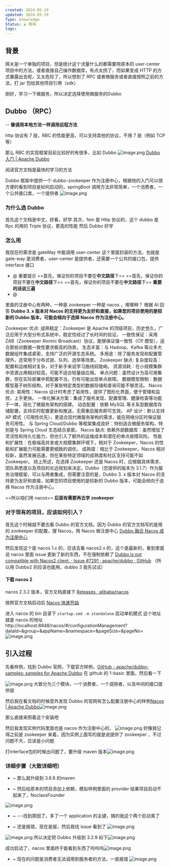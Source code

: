 ```yaml
---
created: 2024-05-19
updated: 2024-05-19
Type: knowledge
Status: ⌛️ 等待
tags:
---
```

## 背景

网关是一个单独的项目，但是统计这个流量什么的都需要用原本的 user-center 项目中的方法，或者直接自己操作数据库，有点太捞了，而如果变成 HTTP 的方式暴露出去呢，又太危险了，所以想到了 RPC 或者微服务或者直接按照之前的方法，打 jar 包给其他项目引用（sdk）

刚好，学习一下微服务，所以决定选择使用微服务的Dubbo

## Dubbo （RPC）
 -- **像调用本地方法一样调用远程方法**
 
http 协议有 7 层，RBC 的性能更高，可以支持其他的协议，不用 7 层（例如 TCP 等）

那么 RBC 的实现框架目前比较好的有很多，比如 Dubbo
![image.png](https://obsidian-pic-1317906728.cos.ap-nanjing.myqcloud.com/obsidian/20240519201926.png)
[Dubbo 入门 | Apache Dubbo](https://cn.dubbo.apache.org/zh-cn/overview/quickstart/)

阅读官方文档是最快的学习的方法

Dubbo 框架中提供一个 dubbo-zookeeper 作为注册中心，根据他的入门可以很方便的看到项目是如何启动的，springBoot 调用方法非常简单，一个消费者，一个公共接口类，一个提供者 ![image.png](https://obsidian-pic-1317906728.cos.ap-nanjing.myqcloud.com/obsidian/20240519202713.png)

### 为什么选 Dubbo

首先这个文档是中文，好看，好学
其次，fein 是 Http 协议的，这个 dubbo 是 Rpc 的用的 Triple 协议，更高的性能
然后 Dubbo 好学

### 怎么用

我现在的需求是 gateWay 中能调用 user-center 这个里面封装的方法，也就是 gate-way 是消费者，user-center 是提供者，还需要一个公共的接口包，提供 interface 接口


- @ 重要提示
==首先，保证你的项目不要在**中文路径**下==
==首先，保证你的项目不要在**中文路径**下==
==首先，保证你的项目不要在**中文路径**下==
**重要的话说三遍**
- @ 

里面的注册中心有两种，一种是 zookeeper 一种是 nacos ，用哪种？
根据 AI 回答
**Dubbo 3. x 版本对 Nacos 的支持更为友好和直接，如果您的项目使用的是较新的 Dubbo 版本，可能会倾向于选择 Nacos 作为注册中心。**

Zookeeper 优点:
成熟稳定：Zookeeper 是 Apache 的顶级项目，历史悠久，广泛应用于大型分布式系统中，稳定性经过了长时间的验证。
一致性保证：采用 ZAB（Zookeeper Atomic Broadcast）协议，能够保证强一致性（CP 模型），适合那些对数据一致性要求极高的场景。
生态丰富：与 Hadoop、Kafka 等众多大数据组件集成紧密，支持广泛的开源生态系统。
多用途：除了服务发现和配置管理外，还常用于分布式锁、队列、选举等场景。
Zookeeper 缺点:
复杂度较高：配置和运维相对复杂，对于新手来说学习曲线较陡峭。
资源消耗：在小规模集群中资源占用相对较高，可能不适合轻量级应用。
单点问题：虽然设计为高可用集群，但在实际部署中若配置不当，仍有可能出现单点故障。
数据模型限制：数据模型基于树形结构，对于某些特定类型的数据存储和查询可能不够灵活。
Nacos 优点:
易用性：Nacos 设计时考虑了易用性，提供了图形化界面，便于管理和监控，上手更快。
一体化解决方案：集成了服务发现、配置管理、健康检查等功能于一体，简化了微服务架构的搭建。
动态配置：依赖 MySQL 等关系型数据库存储配置，支持实时配置更新和推送，无需重启服务即可生效。
AP 设计：默认支持 AP 模式（可用性优先），更适合现代微服务架构的需求，能在网络分区时保证服务可用性。
与 Spring Cloud/Dubbo 等框架集成良好：特别适合微服务架构，特别是与 Spring Cloud 生态结合紧密。
Nacos 缺点:
依赖外部数据库：虽然增加了灵活性和持久化能力，但也引入了额外的运维成本和潜在的单点故障风险。
性能和扩展性：在极端高并发或大规模集群环境下，相对于 Zookeeper，Nacos 的性能和扩展能力可能需要更细致的调优。
成熟度：相比于 Zookeeper，Nacos 相对较新，虽然发展迅速，但在某些特定领域的成熟度和社区支持可能不如 Zookeeper。
综上所述，在选择 Zookeeper 还是 Nacos 时，应根据具体需求、团队熟悉度以及项目的长远规划来决定。Dubbo（您提供的版本为 3.1.7）作为服务治理框架，可以与两者集成，但需要注意的是，Dubbo 3. x 版本对 Nacos 的支持更为友好和直接，如果您的项目使用的是较新的 Dubbo 版本，可能会倾向于选择 Nacos 作为注册中心。

==所以咱们用 nacos==  **后面有需要再去学 zookeeper**

### 对于现有的项目，应该如何引入？
首先这个时候就不要去看 Dubbo 的官方文档，因为 Dubbo 的官方文档写的是用的 zookeeper 的配置，搜 Nacos，用 Nacos 做注册中心
[Dubbo 融合 Nacos 成为注册中心](https://nacos.io/zh-cn/docs/use-nacos-with-dubbo.html)

然后发现这个是 nacos 1.x 的，应该去看 nacos2.x 的，这个是最新的，看到里面说 nacos 里面 issue 更新了新的东西，不在强制依赖了 [Dubbo is not compatible with Nacos2 client. · Issue #7291 · apache/dubbo · GitHub](https://github.com/apache/dubbo/issues/7291) （所以用 Dubbo2 的应该也能用，dubbo 3 我先试试）

#### 下载 nacos 2
nacos 2.3.2 版本，官方文档直接下
[Releases · alibaba/nacos](https://github.com/alibaba/nacos/releases)

按照官方文档启动后 [Nacos 快速开始](https://nacos.io/zh-cn/docs/v2/quickstart/quick-start.html)

进入 nacos 的 bin 目录下 `startup.cmd -m standalone` 启动单机模式
这个地址就是 nacos 的地址
http://localhost:8848/nacos/#/configurationManagement?dataId=&group=&appName=&namespace=&pageSize=&pageNo=
![image.png](https://obsidian-pic-1317906728.cos.ap-nanjing.myqcloud.com/obsidian/20240519231558.png)

## 引入过程

先看样例，找到 Dubbo 官网，下载官方样例，[GitHub - apache/dubbo-samples: samples for Apache Dubbo](https://github.com/apache/dubbo-samples/tree/master) 在 github 的 1-basic 里面，然后看一下

![image.png](https://obsidian-pic-1317906728.cos.ap-nanjing.myqcloud.com/obsidian/20240520095646.png)
大致分为三个模块，一个消费者，一个调用者，以及中间的接口提供层

然后我在看文档的时候意外发现 Dubbo 的官网有怎么配置注册中心的样例[Nacos | Apache Dubbo](https://cn.dubbo.apache.org/zh-cn/overview/mannual/java-sdk/reference-manual/config-center/nacos/)![image.png](https://obsidian-pic-1317906728.cos.ap-nanjing.myqcloud.com/obsidian/20240520100535.png)

那么直接来照着这个安装吧

然后我发现实例代码里面也是 nacos 作为注册中心的，
![image.png](https://obsidian-pic-1317906728.cos.ap-nanjing.myqcloud.com/obsidian/20240520101638.png)
好像我记得之前是 zookeeper 来着，因为实例上面写的就是说提供了 zookeeper ，不过问题不大，应该是小问题

打interface包的时候出问题了，要升级 maven 版本![image.png](https://obsidian-pic-1317906728.cos.ap-nanjing.myqcloud.com/obsidian/20240520102854.png)
### 详细步骤（大致详细吧）

- ~ 那么就升级到 3.8.8 的maven

- ~ 然后给原本的项目添加上依赖，模拟样例里面的 provider 
结果项目启动不起来了，NoclassFounder

![image.png](https://obsidian-pic-1317906728.cos.ap-nanjing.myqcloud.com/obsidian/20240520114509.png)

- ~ ---找到原因了，多了一个 application  的主键，搞的我这个两个启动类了

- ~ 还是报错，现在是报，然后我找 issue 看到了 ![image.png](https://obsidian-pic-1317906728.cos.ap-nanjing.myqcloud.com/obsidian/20240520130042.png)

![image.png](https://obsidian-pic-1317906728.cos.ap-nanjing.myqcloud.com/obsidian/20240520130114.png)
所以决定把 Dubbo 升级到 3.2.9 如下![image.png](https://obsidian-pic-1317906728.cos.ap-nanjing.myqcloud.com/obsidian/20240520130142.png)


成功启动了，nacos 里面终于能看到东西了呜呜呜![image.png](https://obsidian-pic-1317906728.cos.ap-nanjing.myqcloud.com/obsidian/20240520130237.png)

- ~ 现在的问题是消费者无法调用到服务者的方法，一直报错
![image.png](https://obsidian-pic-1317906728.cos.ap-nanjing.myqcloud.com/obsidian/20240520151524.png)


